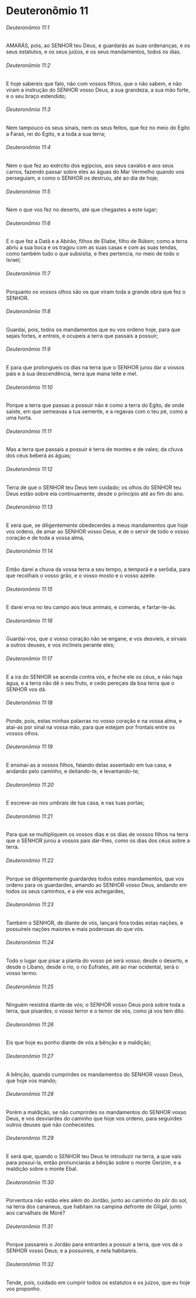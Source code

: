 # Deuteronômio 11

###### Deuteronômio 11:1

AMARÁS, pois, ao SENHOR teu Deus, e guardarás as suas ordenanças, e os seus estatutos, e os seus juízos, e os seus mandamentos, todos os dias.

###### Deuteronômio 11:2

E hoje sabereis que falo, não com vossos filhos, que o não sabem, e não viram a instrução do SENHOR vosso Deus, a sua grandeza, a sua mão forte, e o seu braço estendido;

###### Deuteronômio 11:3

Nem tampouco os seus sinais, nem os seus feitos, que fez no meio do Egito a Faraó, rei do Egito, e a toda a sua terra;

###### Deuteronômio 11:4

Nem o que fez ao exército dos egípcios, aos seus cavalos e aos seus carros, fazendo passar sobre eles as águas do Mar Vermelho quando vos perseguiam, e como o SENHOR os destruiu, até ao dia de hoje;

###### Deuteronômio 11:5

Nem o que vos fez no deserto, até que chegastes a este lugar;

###### Deuteronômio 11:6

E o que fez a Datã e a Abirão, filhos de Eliabe, filho de Rúben; como a terra abriu a sua boca e os tragou com as suas casas e com as suas tendas, como também tudo o que subsistia, e lhes pertencia, no meio de todo o Israel;

###### Deuteronômio 11:7

Porquanto os vossos olhos são os que viram toda a grande obra que fez o SENHOR.

###### Deuteronômio 11:8

Guardai, pois, todos os mandamentos que eu vos ordeno hoje, para que sejais fortes, e entreis, e ocupeis a terra que passais a possuir;

###### Deuteronômio 11:9

E para que prolongueis os dias na terra que o SENHOR jurou dar a vossos pais e à sua descendência, terra que mana leite e mel.

###### Deuteronômio 11:10

Porque a terra que passas a possuir não é como a terra do Egito, de onde saíste, em que semeavas a tua semente, e a regavas com o teu pé, como a uma horta.

###### Deuteronômio 11:11

Mas a terra que passais a possuir é terra de montes e de vales; da chuva dos céus beberá as águas;

###### Deuteronômio 11:12

Terra de que o SENHOR teu Deus tem cuidado; os olhos do SENHOR teu Deus estão sobre ela continuamente, desde o princípio até ao fim do ano.

###### Deuteronômio 11:13

E será que, se diligentemente obedecerdes a meus mandamentos que hoje vos ordeno, de amar ao SENHOR vosso Deus, e de o servir de todo o vosso coração e de toda a vossa alma,

###### Deuteronômio 11:14

Então darei a chuva da vossa terra a seu tempo, a temporã e a serôdia, para que recolhais o vosso grão, e o vosso mosto e o vosso azeite.

###### Deuteronômio 11:15

E darei erva no teu campo aos teus animais, e comerás, e fartar-te-ás.

###### Deuteronômio 11:16

Guardai-vos, que o vosso coração não se engane, e vos desvieis, e sirvais a outros deuses, e vos inclineis perante eles;

###### Deuteronômio 11:17

E a ira do SENHOR se acenda contra vós, e feche ele os céus, e não haja água, e a terra não dê o seu fruto, e cedo pereçais da boa terra que o SENHOR vos dá.

###### Deuteronômio 11:18

Ponde, pois, estas minhas palavras no vosso coração e na vossa alma, e atai-as por sinal na vossa mão, para que estejam por frontais entre os vossos olhos.

###### Deuteronômio 11:19

E ensinai-as a vossos filhos, falando delas assentado em tua casa, e andando pelo caminho, e deitando-te, e levantando-te;

###### Deuteronômio 11:20

E escreve-as nos umbrais de tua casa, e nas tuas portas;

###### Deuteronômio 11:21

Para que se multipliquem os vossos dias e os dias de vossos filhos na terra que o SENHOR jurou a vossos pais dar-lhes, como os dias dos céus sobre a terra.

###### Deuteronômio 11:22

Porque se diligentemente guardardes todos estes mandamentos, que vos ordeno para os guardardes, amando ao SENHOR vosso Deus, andando em todos os seus caminhos, e a ele vos achegardes,

###### Deuteronômio 11:23

Também o SENHOR, de diante de vós, lançará fora todas estas nações, e possuireis nações maiores e mais poderosas do que vós.

###### Deuteronômio 11:24

Todo o lugar que pisar a planta do vosso pé será vosso; desde o deserto, e desde o Líbano, desde o rio, o rio Eufrates, até ao mar ocidental, será o vosso termo.

###### Deuteronômio 11:25

Ninguém resistirá diante de vós; o SENHOR vosso Deus porá sobre toda a terra, que pisardes, o vosso terror e o temor de vós, como já vos tem dito.

###### Deuteronômio 11:26

Eis que hoje eu ponho diante de vós a bênção e a maldição;

###### Deuteronômio 11:27

A bênção, quando cumprirdes os mandamentos do SENHOR vosso Deus, que hoje vos mando;

###### Deuteronômio 11:28

Porém a maldição, se não cumprirdes os mandamentos do SENHOR vosso Deus, e vos desviardes do caminho que hoje vos ordeno, para seguirdes outros deuses que não conhecestes.

###### Deuteronômio 11:29

E será que, quando o SENHOR teu Deus te introduzir na terra, a que vais para possuí-la, então pronunciarás a bênção sobre o monte Gerizim, e a maldição sobre o monte Ebal.

###### Deuteronômio 11:30

Porventura não estão eles além do Jordão, junto ao caminho do pôr do sol, na terra dos cananeus, que habitam na campina defronte de Gilgal, junto aos carvalhais de Moré?

###### Deuteronômio 11:31

Porque passareis o Jordão para entrardes a possuir a terra, que vos dá o SENHOR vosso Deus; e a possuireis, e nela habitareis.

###### Deuteronômio 11:32

Tende, pois, cuidado em cumprir todos os estatutos e os juízos, que eu hoje vos proponho.

